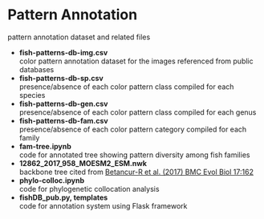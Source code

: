# Pattern Annotation
pattern annotation dataset and related files

* **fish-patterns-db-img.csv**  
color pattern annotation dataset for the images referenced from public databases
* **fish-patterns-db-sp.csv**  
presence/absence of each color pattern class compiled for each species
* **fish-patterns-db-gen.csv**  
presence/absence of each color pattern class compiled for each genus
* **fish-patterns-db-fam.csv**  
presence/absence of each color pattern category compiled for each family
* **fam-tree.ipynb**  
code for annotated tree showing pattern diversity among fish families  
* **12862_2017_958_MOESM2_ESM.nwk**  
backbone tree cited from [Betancur-R et al. (2017) BMC Evol Biol 17:162](https://bmcevolbiol.biomedcentral.com/articles/10.1186/s12862-017-0958-3)
* **phylo-colloc.ipynb**  
code for phylogenetic collocation analysis
* **fishDB_pub.py, templates**  
code for annotation system using Flask framework
